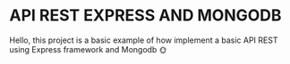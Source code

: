 # API REST EXPRESS AND MONGODB

Hello, this project is a basic example of how implement a basic API REST using Express framework and Mongodb 🌞
